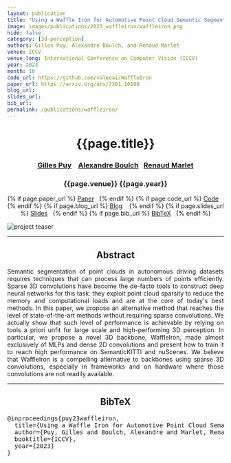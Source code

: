 ```yaml
---
layout: publication
title: "Using a Waffle Iron for Automotive Point Cloud Semantic Segmentation"
image: images/publications/2023_waffleiron/waffleiron.png
hide: false
category: [3d-perception]
authors: Gilles Puy, Alexandre Boulch, and Renaud Marlet
venue: ICCV
venue_long: International Conference on Computer Vision (ICCV)
year: 2023
month: 10
code_url: https://github.com/valeoai/WaffleIron
paper_url: https://arxiv.org/abs/2301.10100
blog_url:
slides_url:
bib_url:
permalink: /publications/waffleiron/
---
```


<h1 align="center"> {{page.title}} </h1>
<!-- Simple call of authors -->
<!-- <h3 align="center"> {{page.authors}} </h3> -->
<!-- Alternatively you can add links to author pages -->
<h3 align="center"> <a href="https://sites.google.com/site/puygilles/home">Gilles Puy</a> &nbsp;&nbsp; <a href="https://www.boulch.eu/">Alexandre Boulch</a>&nbsp;&nbsp; <a href="http://imagine.enpc.fr/~marletr/">Renaud Marlet</a></h3>


<h3 align="center"> {{page.venue}} {{page.year}} </h3>

<div align="center">
  <p>
    {% if page.paper_url %}
    <a href="{{ page.paper_url }}"><i class="far fa-file-pdf"></i> Paper</a>&nbsp;&nbsp;
    {% endif %}
    {% if page.code_url %}
    <a href="{{ page.code_url }}"><i class="fab fa-github"></i> Code</a> &nbsp;&nbsp;
    {% endif %}
    {% if page.blog_url %}
    <a href="{{ page.blog_url }}"><i class="fab fa-blogger"></i> Blog</a> &nbsp;&nbsp;
    {% endif %}
    {% if page.slides_url %}
    <a href="{{ page.slides_url }}"><i class="far fa-file-pdf"></i> Slides</a>&nbsp;&nbsp;
    {% endif %}
    {% if page.bib_url %}
    <a href="{{ page.bib_url}}"><i class="far fa-file-alt"></i> BibTeX</a>&nbsp;&nbsp;
    {% endif %}
  </p>
</div>

<div class="publication-teaser">
    <img src="../../{{ page.image }}" alt="project teaser"/>
</div>


<hr>

<h2  align="center"> Abstract</h2>

<p align="justify">Semantic segmentation of point clouds in autonomous driving datasets requires techniques that can process large numbers of points efficiently. Sparse 3D convolutions have become the de-facto tools to construct deep neural networks for this task: they exploit point cloud sparsity to reduce the memory and computational loads and are at the core of today's best methods. In this paper, we propose an alternative method that reaches the level of state-of-the-art methods without requiring sparse convolutions. We actually show that such level of performance is achievable by relying on tools a priori unfit for large scale and high-performing 3D perception. In particular, we propose a novel 3D backbone, WaffleIron, made almost exclusively of MLPs and dense 2D convolutions and present how to train it to reach high performance on SemanticKITTI and nuScenes. We believe that WaffleIron is a compelling alternative to backbones using sparse 3D convolutions, especially in frameworks and on hardware where those convolutions are not readily available.</p>


<hr>


<h2  align="center">BibTeX</h2>
<left>
  <pre class="bibtex-box">
@inproceedings{puy23waffleiron,
  title={Using a Waffle Iron for Automotive Point Cloud Semantic Segmentation},
  author={Puy, Gilles and Boulch, Alexandre and Marlet, Renaud},
  booktitle={ICCV},
  year={2023}
}</pre>
</left>

<br>
